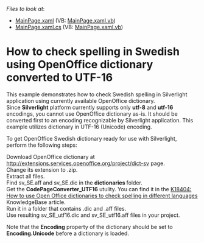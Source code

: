 <!-- default file list -->
*Files to look at*:

* [MainPage.xaml](./CS/DXSpellChecker_Sample_UTF16/MainPage.xaml) (VB: [MainPage.xaml.vb](./VB/DXSpellChecker_Sample_UTF16/MainPage.xaml.vb))
* [MainPage.xaml.cs](./CS/DXSpellChecker_Sample_UTF16/MainPage.xaml.cs) (VB: [MainPage.xaml.vb](./VB/DXSpellChecker_Sample_UTF16/MainPage.xaml.vb))
<!-- default file list end -->
# How to check spelling in Swedish using OpenOffice dictionary converted to UTF-16


<p>This example demonstrates how to check Swedish spelling in Silverlight application using currently available OpenOffice dictionary.<br />
Since <strong>Silverlight</strong> platform currently supports only <strong>utf-8</strong> and <strong>utf-16</strong> encodings, you cannot use OpenOffice dictionary as-is. It should be converted first to an encoding recognizable by Silverlight application. This example utilizes dictionary in UTF-16 (Unicode) encoding.</p><p>To get OpenOffice Swedish dictionary ready for use with Silverlight, perform the following steps: </p><p>Download OpenOffice dictionary at <u><a href="http://extensions.services.openoffice.org/project/dict-sv">http://extensions.services.openoffice.org/project/dict-sv</a></u> page.<br />
Change its extension to .zip.<br />
Extract all files. <br />
Find sv_SE.aff and sv_SE.dic in the <strong>dictionaries </strong>folder.<br />
Get the <strong>CodePageConverter_UTF16</strong> utulity. You can find it in the <a href="https://www.devexpress.com/Support/Center/p/K18404">K18404: How to use Open Office dictionaries to check spelling in different languages</a> KnowledgeBase article.<br />
Run it in a folder that contains .dic and .aff files.<br />
Use resulting sv_SE_utf16.dic and sv_SE_utf16.aff files in your project.</p><p>Note that the <strong>Encoding</strong> property of the dictionary should be set to <strong>Encoding.Unicode</strong> before a dictionary is loaded.</p>

<br/>


